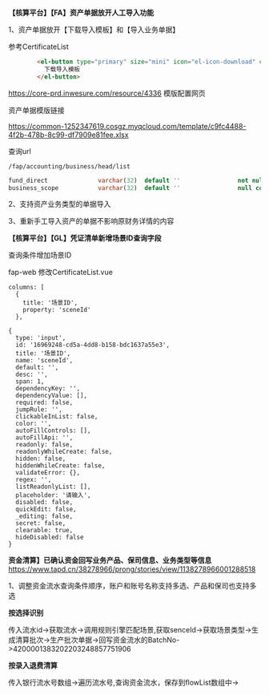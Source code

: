 **【核算平台】【FA】资产单据放开人工导入功能**

1、资产单据放开【下载导入模板】和【导入业务单据】

参考CertificateList

```html
        <el-button type="primary" size="mini" icon="el-icon-download" class="margin-lfet-10" @click="handleDownload">
          下载导入模板
        </el-button>
```



https://core-prd.inwesure.com/resource/4336 模版配置网页

资产单据模版链接



https://common-1252347619.cosgz.myqcloud.com/template/c9fc4488-4f2b-478b-8c99-df7909e81fee.xlsx



查询url

```
/fap/accounting/business/head/list
```



```sql
fund_direct              varchar(32)  default ''                not null comment 'payment 支出,receipt收入',
business_scope           varchar(32)  default ''                null comment '业务范围 business业务单据,writeoff核销单据,receiptPayment收付单据,other 其他',
```



2、支持资产业务类型的单据导入

3、重新手工导入资产的单据不影响原财务详情的内容

**【核算平台】【GL】凭证清单新增场景ID查询字段**

查询条件增加场景ID

fap-web 修改CertificateList.vue

```
columns: [
  {
    title: '场景ID',
    property: 'sceneId'
  },
```

```
{
  type: 'input',
  id: '16969248-cd5a-4dd8-b158-bdc1637a55e3',
  title: '场景ID',
  name: 'sceneId',
  default: '',
  desc: '',
  span: 1,
  dependencyKey: '',
  dependencyValue: [],
  required: false,
  jumpRule: '',
  clickableInList: false,
  color: '',
  autoFillControls: [],
  autoFillApi: '',
  readonly: false,
  readonlyWhileCreate: false,
  hidden: false,
  hiddenWhileCreate: false,
  validateError: {},
  regex: '',
  listReadonlyList: [],
  placeholder: '请输入',
  disabled: false,
  quickEdit: false,
  _editing: false,
  secret: false,
  clearable: true,
  hideDisabled: false
}
```

**资金清算】已确认资金回写业务产品、保司信息、业务类型等信息**
https://www.tapd.cn/38278966/prong/stories/view/1138278966001288518

1、调整资金流水查询条件顺序，账户和账号名称支持多选、产品和保司也支持多选

**按选择识别**

传入流水id->获取流水->调用规则引擎匹配场景,获取senceId->获取场景类型->生成清算批次->生产批次单据->回写资金流水的BatchNo->4200001383202203248857751906



**按录入退费清算**

传入银行流水号数组->遍历流水号,查询资金流水，保存到flowList数组中->